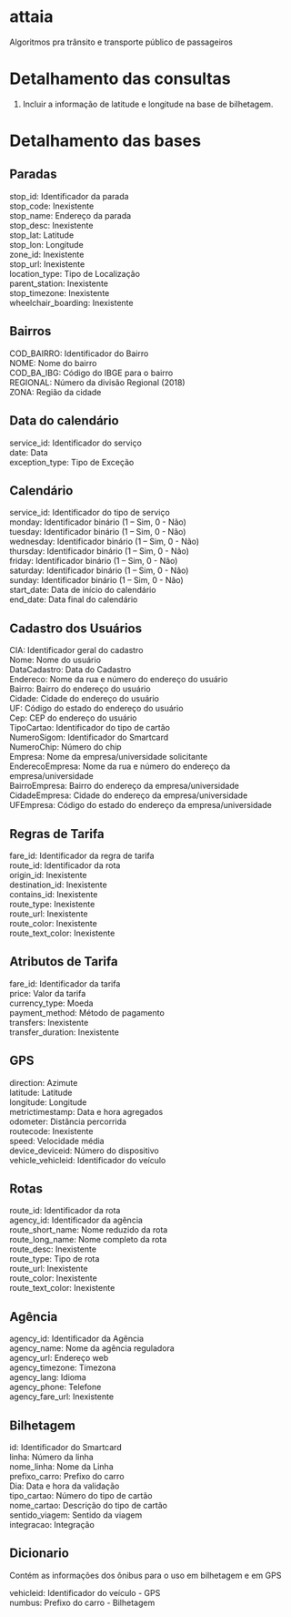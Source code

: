 # attaia

Algoritmos pra trânsito e transporte público de passageiros

# Detalhamento das consultas

1. Incluir a informação de latitude e longitude na base de bilhetagem. 

# Detalhamento das bases

## Paradas

stop_id:	Identificador da parada  
stop_code:	Inexistente  
stop_name:	Endereço da parada  
stop_desc:	Inexistente  
stop_lat:	Latitude  
stop_lon:	Longitude  
zone_id:	Inexistente  
stop_url:	Inexistente  
location_type:	Tipo de Localização  
parent_station:	Inexistente  
stop_timezone:	Inexistente  
wheelchair_boarding:	Inexistente  

## Bairros

COD_BAIRRO:	Identificador do Bairro  
NOME:	Nome do bairro  
COD_BA_IBG:	Código do IBGE para o bairro  
REGIONAL:	Número da divisão Regional (2018)  
ZONA:	Região da cidade  

## Data do calendário

service_id:	Identificador do serviço  
date:	Data  
exception_type:	Tipo de Exceção  

## Calendário

service_id:	Identificador do tipo de serviço   
monday:	Identificador binário (1 – Sim, 0 - Não)   
tuesday:	Identificador binário (1 – Sim, 0 - Não)  
wednesday:	Identificador binário (1 – Sim, 0 - Não)  
thursday:	Identificador binário (1 – Sim, 0 - Não)  
friday:	Identificador binário (1 – Sim, 0 - Não)  
saturday:	Identificador binário (1 – Sim, 0 - Não)  
sunday:	Identificador binário (1 – Sim, 0 - Não)  
start_date:	Data de início do calendário   
end_date:	Data final do calendário  

## Cadastro dos Usuários

CIA:	Identificador geral do cadastro  
Nome:	Nome do usuário  
DataCadastro:	Data do Cadastro  
Endereco:	Nome da rua e número do endereço do usuário  
Bairro:	Bairro do endereço do usuário  
Cidade:	Cidade do endereço do usuário  
UF:	Código do estado do endereço do usuário  
Cep:	CEP do endereço do usuário  
TipoCartao:	Identificador do tipo de cartão  
NumeroSigom:	Identificador do Smartcard  
NumeroChip:	Número do chip  
Empresa:	Nome da empresa/universidade solicitante  
EnderecoEmpresa:	Nome da rua e número do endereço da empresa/universidade  
BairroEmpresa:	Bairro do endereço da empresa/universidade  
CidadeEmpresa:	Cidade do endereço da empresa/universidade  
UFEmpresa:	Código do estado do endereço da empresa/universidade  


## Regras de Tarifa

fare_id:	Identificador da regra de tarifa  
route_id:	Identificador da rota  
origin_id:	Inexistente  
destination_id:	Inexistente  
contains_id:	Inexistente  
route_type:	Inexistente  
route_url:	Inexistente  
route_color:	Inexistente  
route_text_color:	Inexistente  

## Atributos de Tarifa

fare_id:	Identificador da tarifa  
price:	Valor da tarifa  
currency_type:	Moeda  
payment_method:	Método de pagamento  
transfers:	Inexistente  
transfer_duration:	Inexistente  

## GPS

direction:	Azimute  
latitude:	Latitude  
longitude:	Longitude  
metrictimestamp:	Data e hora agregados   
odometer:	Distância percorrida  
routecode:	Inexistente   
speed:	Velocidade média  
device_deviceid:	Número do dispositivo  
vehicle_vehicleid:	Identificador do veículo  

## Rotas

route_id:	Identificador da rota   
agency_id:	Identificador da agência   
route_short_name:	Nome reduzido da rota    
route_long_name:	Nome completo da rota   
route_desc:	Inexistente  
route_type:	Tipo de rota   
route_url:	Inexistente  
route_color:	Inexistente  
route_text_color:	Inexistente  

## Agência

agency_id:	Identificador da Agência  
agency_name:	Nome da agência reguladora  
agency_url:	Endereço web  
agency_timezone:	Timezona  
agency_lang:	Idioma  
agency_phone:	Telefone  
agency_fare_url:	Inexistente  

## Bilhetagem

id:	Identificador do Smartcard  
linha:	Número da linha  
nome_linha:	Nome da Linha  
prefixo_carro:	Prefixo do carro  
Dia:	Data e hora da validação  
tipo_cartao:	Número do tipo de cartão  
nome_cartao:	Descrição do tipo de cartão  
sentido_viagem:	Sentido da viagem  
integracao:	Integração  

## Dicionario

Contém as informações dos ônibus para o uso em bilhetagem e em GPS  

vehicleid:	Identificador do veículo - GPS  
numbus:	Prefixo do carro - Bilhetagem  

